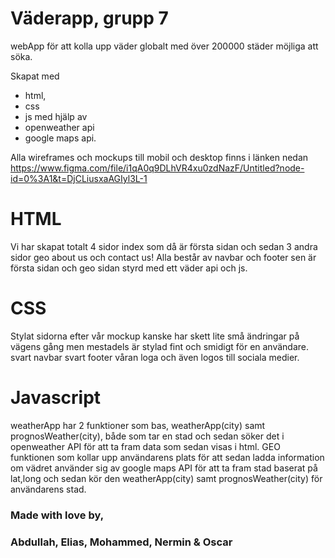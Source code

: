 # Väderapp, grupp 7
webApp för att kolla upp väder globalt med över 200000 städer möjliga att söka.

Skapat med 
* html,
* css
* js
med hjälp av
* openweather api
* google maps api.

Alla wireframes och mockups till mobil och desktop finns i länken nedan  
https://www.figma.com/file/i1qA0q9DLhVR4xu0zdNazF/Untitled?node-id=0%3A1&t=DjCLiusxaAGIyl3L-1

# HTML
Vi har skapat totalt 4 sidor index som då är första sidan och sedan 3 andra sidor geo about us och contact us! Alla består av navbar och footer
sen är första sidan och geo sidan styrd med ett väder api och js.

# CSS
Stylat sidorna efter vår mockup kanske har skett lite små ändringar på vägens gång men mestadels är stylad fint och smidigt för en användare.
svart navbar svart footer våran loga och även logos till sociala medier. 

# Javascript
weatherApp har 2 funktioner som bas, weatherApp(city) samt prognosWeather(city), både som tar en stad och sedan söker det i openweather API för att ta fram data som sedan visas i html. GEO funktionen som kollar upp användarens plats för att sedan ladda information om vädret använder sig av google maps API för att ta fram stad baserat på lat,long och sedan kör den weatherApp(city) samt prognosWeather(city) för användarens stad.

### Made with love by,
### Abdullah, Elias, Mohammed, Nermin & Oscar

